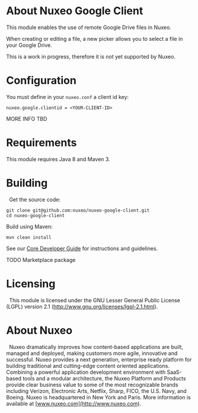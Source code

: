 # About Nuxeo Google Client

This module enables the use of remote Google Drive files in Nuxeo.

When creating or editing a file, a new picker allows you to select a file in your Google Drive.

This is a work in progress, therefore it is not yet supported by Nuxeo.

# Configuration

You must define in your `nuxeo.conf` a client id key:

    nuxeo.google.clientid = <YOUR-CLIENT-ID>

MORE INFO TBD

# Requirements

This module requires Java 8 and Maven 3.

# Building
 
Get the source code:

    git clone git@github.com:nuxeo/nuxeo-google-client.git
    cd nuxeo-google-client

Build using Maven:

    mvn clean install

See our [Core Developer Guide](http://doc.nuxeo.com/x/B4BH) for instructions and guidelines.

TODO Marketplace package

# Licensing
 
This module is licensed under the GNU Lesser General Public License (LGPL) version 2.1 (http://www.gnu.org/licenses/lgpl-2.1.html).
 
# About Nuxeo
 
Nuxeo dramatically improves how content-based applications are built, managed and deployed, making customers more agile, innovative and successful. Nuxeo provides a next generation, enterprise ready platform for building traditional and cutting-edge content oriented applications. Combining a powerful application development environment with
SaaS-based tools and a modular architecture, the Nuxeo Platform and Products provide clear business value to some of the most recognizable brands including Verizon, Electronic Arts, Netflix, Sharp, FICO, the U.S. Navy, and Boeing. Nuxeo is headquartered in New York and Paris.
More information is available at [www.nuxeo.com](http://www.nuxeo.com).

